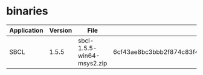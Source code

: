 # binaries
| Application | Version | File                       | SHA256                                                           |
|-------------|---------|----------------------------|------------------------------------------------------------------|
| SBCL        | 1.5.5   | sbcl-1.5.5-win64-msys2.zip | 6cf43ae8bc3bbb2f874c83f4108b562a4defa3b4290e958ff5c26426c7b72be5 |
